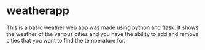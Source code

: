 # weatherapp
This is a basic weather web app was made using python and flask. It shows the weather of the various cities and you have the ability to add and remove cities that you want to find the temperature for.
